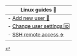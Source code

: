 | Linux guides 🐧 |
| - |
| - [Add new user 🪪](/Linux/user-add.html) |
| - [Change user settings 🆔](/Linux/user-config.html) |
| - [SSH remote access ✈️](/Linux/remote-access.html) |

[↩️](./index.md)
